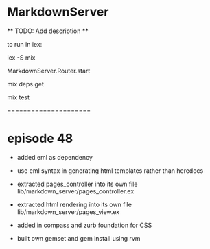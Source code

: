 # MarkdownServer

** TODO: Add description **

to run in iex:

iex -S mix

MarkdownServer.Router.start

mix deps.get

mix test


=====================


# episode 48

* added eml as dependency

* use eml syntax in generating html templates rather than heredocs

* extracted pages_controller into its own file lib/markdown_server/pages_controller.ex

* extracted html rendering into its own file 
lib/markdown_server/pages_view.ex

* added in compass and zurb foundation for CSS

* built own gemset and gem install using rvm 
